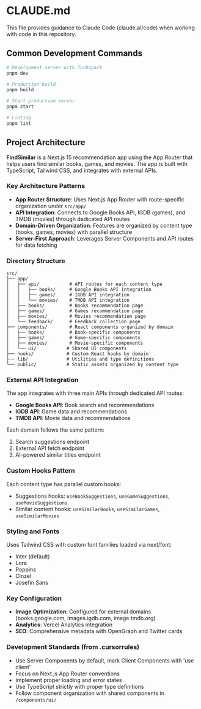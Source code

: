 # CLAUDE.md

This file provides guidance to Claude Code (claude.ai/code) when working with code in this repository.

## Common Development Commands

```bash
# Development server with Turbopack
pnpm dev

# Production build
pnpm build

# Start production server
pnpm start

# Linting
pnpm lint
```

## Project Architecture

**FindSimilar** is a Next.js 15 recommendation app using the App Router that helps users find similar books, games, and movies. The app is built with TypeScript, Tailwind CSS, and integrates with external APIs.

### Key Architecture Patterns

- **App Router Structure**: Uses Next.js App Router with route-specific organization under `src/app/`
- **API Integration**: Connects to Google Books API, IGDB (games), and TMDB (movies) through dedicated API routes
- **Domain-Driven Organization**: Features are organized by content type (books, games, movies) with parallel structure
- **Server-First Approach**: Leverages Server Components and API routes for data fetching

### Directory Structure

```
src/
├── app/
│   ├── api/           # API routes for each content type
│   │   ├── books/     # Google Books API integration
│   │   ├── games/     # IGDB API integration  
│   │   └── movies/    # TMDB API integration
│   ├── books/         # Books recommendation page
│   ├── games/         # Games recommendation page
│   ├── movies/        # Movies recommendation page
│   └── feedback/      # Feedback collection page
├── components/        # React components organized by domain
│   ├── books/         # Book-specific components
│   ├── games/         # Game-specific components
│   ├── movies/        # Movie-specific components
│   └── ui/           # Shared UI components
├── hooks/            # Custom React hooks by domain
├── lib/              # Utilities and type definitions
└── public/           # Static assets organized by content type
```

### External API Integration

The app integrates with three main APIs through dedicated API routes:
- **Google Books API**: Book search and recommendations
- **IGDB API**: Game data and recommendations  
- **TMDB API**: Movie data and recommendations

Each domain follows the same pattern:
1. Search suggestions endpoint
2. External API fetch endpoint
3. AI-powered similar titles endpoint

### Custom Hooks Pattern

Each content type has parallel custom hooks:
- Suggestions hooks: `useBookSuggestions`, `useGameSuggestions`, `useMovieSuggestions`
- Similar content hooks: `useSimilarBooks`, `useSimilarGames`, `useSimilarMovies`

### Styling and Fonts

Uses Tailwind CSS with custom font families loaded via next/font:
- Inter (default)
- Lora 
- Poppins
- Cinzel
- Josefin Sans

### Key Configuration

- **Image Optimization**: Configured for external domains (books.google.com, images.igdb.com, image.tmdb.org)
- **Analytics**: Vercel Analytics integration
- **SEO**: Comprehensive metadata with OpenGraph and Twitter cards

### Development Standards (from .cursorrules)

- Use Server Components by default, mark Client Components with 'use client'
- Focus on Next.js App Router conventions
- Implement proper loading and error states
- Use TypeScript strictly with proper type definitions
- Follow component organization with shared components in `/components/ui/`